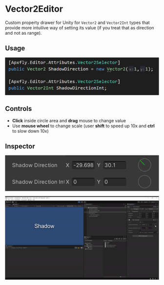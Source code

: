 # Vector2Editor

Custom property drawer for Unity for `Vector2` and `Vector2Int` types that provide more intuilive way of setting its value (if you treat that as direction and not as range).

## Usage
![Image](/GithubImages/ExampleUsage.PNG)

## Controls
- **Click** inside circle area and **drag** mouse to change value
- Use **mouse wheel** to change scale (user **shift** to speed up 10x and **ctrl** to slow down 10x)

## Inspector
![Image](/GithubImages/Inspector.PNG)

![Gif](/GithubImages/Usage.gif)
